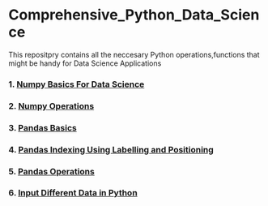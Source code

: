 # Comprehensive_Python_Data_Science
This repositpry contains all the neccesary Python operations,functions that might be handy for Data Science Applications
### 1. [Numpy Basics For Data Science](https://github.com/Hrishagni/Comprehensive_Python_Data_Science/blob/main/Numpy%20Basics%20For%20Data%20Science.ipynb)
### 2. [Numpy Operations](https://github.com/Hrishagni/Comprehensive_Python_Data_Science/blob/main/Numpy%20Operations.ipynb)
### 3. [Pandas Basics](https://github.com/Hrishagni/Comprehensive_Python_Data_Science/blob/main/Pandas%20Basics.ipynb)
### 4. [Pandas Indexing Using Labelling and Positioning](https://github.com/Hrishagni/Comprehensive_Python_Data_Science/blob/main/Pandas%20Indexing%20Using%20Labelling%20and%20Positioning.ipynb)
### 5. [Pandas Operations](https://github.com/Hrishagni/Comprehensive_Python_Data_Science/blob/main/Pandas%20Operations.ipynb)
### 6. [Input Different Data in Python](https://github.com/Hrishagni/Comprehensive_Python_Data_Science/blob/main/Python%20Data%20Inputs.ipynb)
